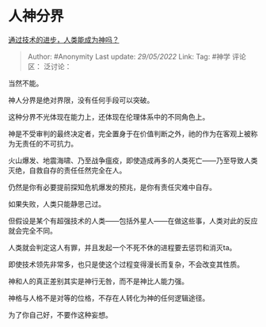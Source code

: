# 人神分界
[通过技术的进步，人类能成为神吗？](https://www.zhihu.com/question/410959853/answer/1382469177)

> Author: #Anonymity
> Last update: *29/05/2022*
> Link:
> Tag: #神学
> 评论区：
> 泛讨论：

当然不能。

神人分界是绝对界限，没有任何手段可以突破。

这种分界不光体现在能力上，还体现在伦理体系中的不同角色上。

神是不受审判的最终决定者，完全置身于在价值判断之外，祂的作为在客观上被称为无责任的不可抗力。

火山爆发、地震海啸、乃至战争瘟疫，即使造成再多的人类死亡——乃至导致人类灭绝，自救自存的责任任然完全在人。

仍然是你有必要提前探知危机爆发的预兆，是你有责任灾难中自存。

如果失败，人类只能静思己过。

但假设是某个有超强技术的人类——包括外星人——在做这些事，人类对此的反应就会完全不同。

人类就会判定这人有罪，并且发起一个不死不休的进程要去惩罚和消灭ta。

即使技术领先非常多，也只是使这个过程变得漫长而复杂，不会改变其性质。

神和人的真正差别其实是神行无咎，而不是神比人能力强。

神格与人格不是对等的位格，不存在人转化为神的任何逻辑途径。

为了你自己好，不要作这种妄想。
